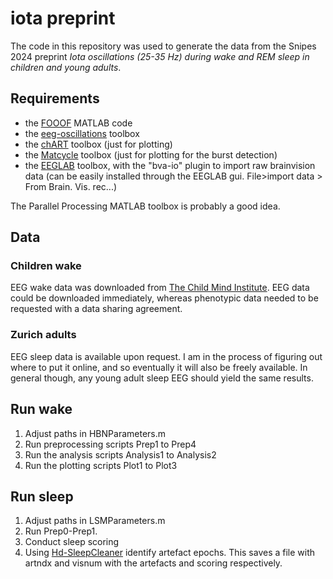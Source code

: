 # iota preprint

The code in this repository was used to generate the data from the Snipes 2024 preprint *Iota oscillations (25-35 Hz) during wake and REM sleep in children and young adults*.

## Requirements

- the [FOOOF](https://github.com/fooof-tools/fooof_mat) MATLAB code
- the [eeg-oscillations](https://github.com/snipeso/eeg-oscillations) toolbox
- the [chART](https://github.com/snipeso/chart) toolbox (just for plotting)
- the [Matcycle](https://github.com/hubersleeplab/matcycle) toolbox (just for plotting for the burst detection)
- the [EEGLAB](https://sccn.ucsd.edu/eeglab/download.php) toolbox, with the "bva-io" plugin to import raw brainvision data (can be easily installed through the EEGLAB gui. File>import data > From Brain. Vis. rec...)

The Parallel Processing MATLAB toolbox is probably a good idea.

## Data
### Children wake
EEG wake data was downloaded from [The Child Mind Institute](https://fcon_1000.projects.nitrc.org/indi/cmi_healthy_brain_network/index.html). EEG data could be downloaded immediately, whereas phenotypic data needed to be requested with a data sharing agreement. 


### Zurich adults
EEG sleep data is available upon request. I am in the process of figuring out where to put it online, and so eventually it will also be freely available. In general though, any young adult sleep EEG should yield the same results.


## Run wake

1. Adjust paths in HBNParameters.m
2. Run preprocessing scripts Prep1 to Prep4
3. Run the analysis scripts Analysis1 to Analysis2
4. Run the plotting scripts Plot1 to Plot3

## Run sleep

1. Adjust paths in LSMParameters.m
2. Run Prep0-Prep1.
3. Conduct sleep scoring
4. Using [Hd-SleepCleaner](https://github.com/HuberSleepLab/Hd-SleepCleaner/blob/sophia-actuallyuses/) identify artefact epochs. This saves a file with artndx and visnum with the artefacts and scoring respectively.